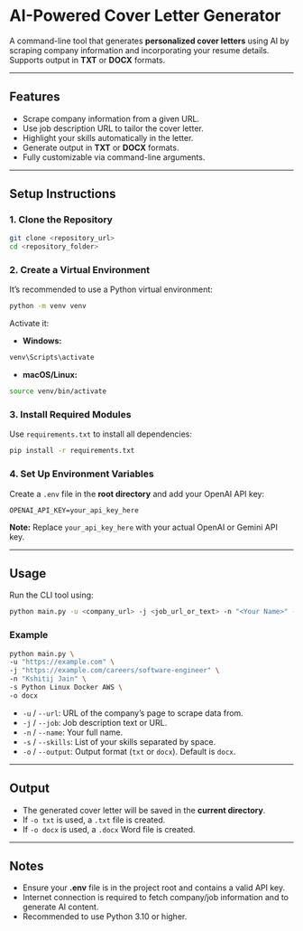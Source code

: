 # AI-Powered Cover Letter Generator

A command-line tool that generates **personalized cover letters** using AI by scraping company information and incorporating your resume details. Supports output in **TXT** or **DOCX** formats.

---

## Features

* Scrape company information from a given URL.
* Use job description URL to tailor the cover letter.
* Highlight your skills automatically in the letter.
* Generate output in **TXT** or **DOCX** formats.
* Fully customizable via command-line arguments.

---

## Setup Instructions

### 1. Clone the Repository

```bash
git clone <repository_url>
cd <repository_folder>
```

### 2. Create a Virtual Environment

It’s recommended to use a Python virtual environment:

```bash
python -m venv venv
```

Activate it:

* **Windows:**

```bash
venv\Scripts\activate
```

* **macOS/Linux:**

```bash
source venv/bin/activate
```

### 3. Install Required Modules

Use `requirements.txt` to install all dependencies:

```bash
pip install -r requirements.txt
```

### 4. Set Up Environment Variables

Create a `.env` file in the **root directory** and add your OpenAI API key:

```env
OPENAI_API_KEY=your_api_key_here
```

**Note:** Replace `your_api_key_here` with your actual OpenAI or Gemini API key.

---

## Usage

Run the CLI tool using:

```bash
python main.py -u <company_url> -j <job_url_or_text> -n "<Your Name>" -s <skill1> <skill2> ... -o <txt_or_docx>
```

### Example

```bash
python main.py \
-u "https://example.com" \
-j "https://example.com/careers/software-engineer" \
-n "Kshitij Jain" \
-s Python Linux Docker AWS \
-o docx
```

* `-u` / `--url`: URL of the company’s page to scrape data from.
* `-j` / `--job`: Job description text or URL.
* `-n` / `--name`: Your full name.
* `-s` / `--skills`: List of your skills separated by space.
* `-o` / `--output`: Output format (`txt` or `docx`). Default is `docx`.

---

## Output

* The generated cover letter will be saved in the **current directory**.
* If `-o txt` is used, a `.txt` file is created.
* If `-o docx` is used, a `.docx` Word file is created.

---

## Notes

* Ensure your **.env** file is in the project root and contains a valid API key.
* Internet connection is required to fetch company/job information and to generate AI content.
* Recommended to use Python 3.10 or higher.
